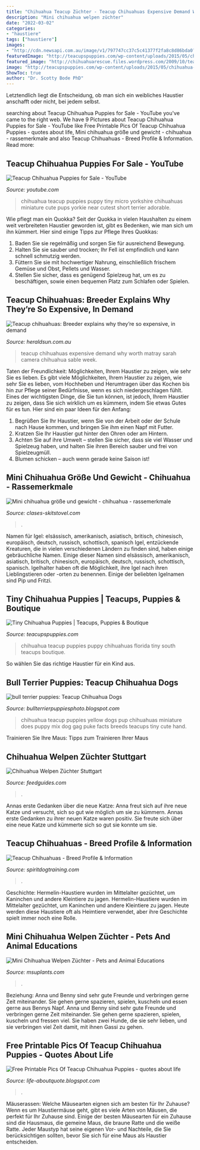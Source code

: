 ```yaml
---
title: "Chihuahua Teacup Züchter - Teacup Chihuahuas Expensive Demand Why Worth Matray Sarah Camera Chihuahua Sable Week"
description: "Mini chihuahua welpen züchter"
date: "2022-03-02"
categories:
- "haustiere"
tags: ["haustiere"]
images:
- "http://cdn.newsapi.com.au/image/v1/797747cc37c5c41377f2fa8c8d86bda0?width=650"
featuredImage: "http://teacupspuppies.com/wp-content/uploads/2015/05/chihuahua-292-a.jpg"
featured_image: "http://chihuahuarescue.files.wordpress.com/2009/10/teacup-chihuahua.jpg"
image: "http://teacupspuppies.com/wp-content/uploads/2015/05/chihuahua-292-a.jpg"
ShowToc: true
author: "Dr. Scotty Bode PhD"
---
```



Letztendlich liegt die Entscheidung, ob man sich ein weibliches Haustier anschafft oder nicht, bei jedem selbst.

	

		
searching about Teacup Chihuahua Puppies for Sale - YouTube you've came to the right web. We have 9 Pictures about Teacup Chihuahua Puppies for Sale - YouTube like Free Printable Pics Of Teacup Chihuahua Puppies - quotes about life, Mini chihuahua größe und gewicht - chihuahua - rassemerkmale and also Teacup Chihuahuas - Breed Profile &amp; Information. Read more:
		
    
## Teacup Chihuahua Puppies For Sale - YouTube

<img loading=lazy src="http://i1.ytimg.com/vi/ppYvMWAUeKo/hqdefault.jpg" onerror="this.onerror=null;this.src='https://tse1.mm.bing.net/th?id=OIP.rXZg4rCOAm3ekO68yZXRkAHaFj&amp;pid=15.1';" alt="Teacup Chihuahua Puppies for Sale - YouTube">

_Source: youtube.com_

>chihuahua teacup puppies puppy tiny micro yorkshire chihuahuas miniature cute pups yorkie near cutest short terrier adorable. 

	

Wie pflegt man ein Quokka?
Seit der Quokka in vielen Haushalten zu einem weit verbreiteten Haustier geworden ist, gibt es Bedenken, wie man sich um ihn kümmert. Hier sind einige Tipps zur Pflege Ihres Quokkas:
1. Baden Sie sie regelmäßig und sorgen Sie für ausreichend Bewegung.
2. Halten Sie sie sauber und trocken; Ihr Fell ist empfindlich und kann schnell schmutzig werden.
3. Füttern Sie sie mit hochwertiger Nahrung, einschließlich frischem Gemüse und Obst, Pellets und Wasser.
4. Stellen Sie sicher, dass es genügend Spielzeug hat, um es zu beschäftigen, sowie einen bequemen Platz zum Schlafen oder Spielen.

    
## Teacup Chihuahuas: Breeder Explains Why They’re So Expensive, In Demand

<img loading=lazy src="http://cdn.newsapi.com.au/image/v1/797747cc37c5c41377f2fa8c8d86bda0?width=650" onerror="this.onerror=null;this.src='https://tse2.mm.bing.net/th?id=OIP.E56DsvgsAWJhvYHv_XDFZgHaEN&amp;pid=15.1';" alt="Teacup chihuahuas: Breeder explains why they’re so expensive, in demand">

_Source: heraldsun.com.au_

>teacup chihuahuas expensive demand why worth matray sarah camera chihuahua sable week. 

	

Taten der Freundlichkeit: Möglichkeiten, Ihrem Haustier zu zeigen, wie sehr Sie es lieben.
Es gibt viele Möglichkeiten, Ihrem Haustier zu zeigen, wie sehr Sie es lieben, vom Hochheben und Herumtragen über das Kochen bis hin zur Pflege seiner Bedürfnisse, wenn es sich niedergeschlagen fühlt. Eines der wichtigsten Dinge, die Sie tun können, ist jedoch, Ihrem Haustier zu zeigen, dass Sie sich wirklich um es kümmern, indem Sie etwas Gutes für es tun. Hier sind ein paar Ideen für den Anfang:
1. Begrüßen Sie Ihr Haustier, wenn Sie von der Arbeit oder der Schule nach Hause kommen, und bringen Sie ihm einen Napf mit Futter.
2. Kratzen Sie Ihr Haustier gut hinter den Ohren oder am Hintern.
3. Achten Sie auf ihre Umwelt – stellen Sie sicher, dass sie viel Wasser und Spielzeug haben, und halten Sie ihren Bereich sauber und frei von Spielzeugmüll.
4. Blumen schicken – auch wenn gerade keine Saison ist!

    
## Mini Chihuahua Größe Und Gewicht - Chihuahua - Rassemerkmale

<img loading=lazy src="https://clases-skitstovel.com/ytumy/272mv59Bs2kwrqgGPjkk3QHaIc.jpg" onerror="this.onerror=null;this.src='https://tse3.mm.bing.net/th?id=OIP.Ufl9GrGiCtfWQ0D7gN0RoQAAAA&amp;pid=15.1';" alt="Mini chihuahua größe und gewicht - chihuahua - rassemerkmale">

_Source: clases-skitstovel.com_

>. 

	

Namen für Igel: elsässisch, amerikanisch, asiatisch, britisch, chinesisch, europäisch, deutsch, russisch, schottisch, spanisch
Igel, entzückende Kreaturen, die in vielen verschiedenen Ländern zu finden sind, haben einige gebräuchliche Namen. Einige dieser Namen sind elsässisch, amerikanisch, asiatisch, britisch, chinesisch, europäisch, deutsch, russisch, schottisch, spanisch. Igelhalter haben oft die Möglichkeit, ihre Igel nach ihren Lieblingstieren oder -orten zu benennen. Einige der beliebten Igelnamen sind Pip und Fritzi.

    
## Tiny Chihuahua Puppies | Teacups, Puppies &amp; Boutique

<img loading=lazy src="http://teacupspuppies.com/wp-content/uploads/2015/05/chihuahua-292-a.jpg" onerror="this.onerror=null;this.src='https://tse4.mm.bing.net/th?id=OIP.DnHL33ybvGTN6CUSvAv3ZQHaKY&amp;pid=15.1';" alt="Tiny Chihuahua Puppies | Teacups, Puppies &amp; Boutique">

_Source: teacupspuppies.com_

>chihuahua teacup puppies puppy chihuahuas florida tiny south teacups boutique. 

	

So wählen Sie das richtige Haustier für ein Kind aus.

    
## Bull Terrier Puppies: Teacup Chihuahua Dogs

<img loading=lazy src="http://chihuahuarescue.files.wordpress.com/2009/10/teacup-chihuahua.jpg" onerror="this.onerror=null;this.src='https://tse4.mm.bing.net/th?id=OIP.z8SVhU0W4QUAK2v2Yal58gAAAA&amp;pid=15.1';" alt="bull terrier puppies: Teacup Chihuahua Dogs">

_Source: bullterrierpuppiesphoto.blogspot.com_

>chihuahua teacup puppies yellow dogs pup chihuahuas miniature does puppy mix dog gag puke facts breeds teacups tiny cute hand. 

	

Trainieren Sie Ihre Maus: Tipps zum Trainieren Ihrer Maus

    
## Chihuahua Welpen Züchter Stuttgart

<img loading=lazy src="https://i.pinimg.com/originals/db/d9/e7/dbd9e76578f8368eea5dc09b0fd4f47f.png" onerror="this.onerror=null;this.src='https://tse1.mm.bing.net/th?id=OIP.MhhPdkdWrSkz7Y3PlRMfewHaEo&amp;pid=15.1';" alt="Chihuahua Welpen Züchter Stuttgart">

_Source: feedguides.com_

>. 

	

Annas erste Gedanken über die neue Katze: Anna freut sich auf ihre neue Katze und versucht, sich so gut wie möglich um sie zu kümmern.
Annas erste Gedanken zu ihrer neuen Katze waren positiv. Sie freute sich über eine neue Katze und kümmerte sich so gut sie konnte um sie.

    
## Teacup Chihuahuas - Breed Profile &amp; Information

<img loading=lazy src="https://spiritdogtraining.com/wp-content/uploads/2021/05/teacup-chihuahua-8.jpg" onerror="this.onerror=null;this.src='https://tse3.mm.bing.net/th?id=OIP.XgYq-C-z5uo5a71z7nwZbQHaHa&amp;pid=15.1';" alt="Teacup Chihuahuas - Breed Profile &amp; Information">

_Source: spiritdogtraining.com_

>. 

	

Geschichte: Hermelin-Haustiere wurden im Mittelalter gezüchtet, um Kaninchen und andere Kleintiere zu jagen.
Hermelin-Haustiere wurden im Mittelalter gezüchtet, um Kaninchen und andere Kleintiere zu jagen. Heute werden diese Haustiere oft als Heimtiere verwendet, aber ihre Geschichte spielt immer noch eine Rolle.

    
## Mini Chihuahua Welpen Züchter - Pets And Animal Educations

<img loading=lazy src="https://s-media-cache-ak0.pinimg.com/736x/df/a0/56/dfa05685b86b6aa4b6950317d4731c55--teacup-puppies-chihuahua-puppies.jpg" onerror="this.onerror=null;this.src='https://tse4.mm.bing.net/th?id=OIP.TfkUSOnabSO6a-rtiHCSHAHaGs&amp;pid=15.1';" alt="Mini Chihuahua Welpen Züchter - Pets and Animal Educations">

_Source: msuplants.com_

>. 

	

Beziehung: Anna und Benny sind sehr gute Freunde und verbringen gerne Zeit miteinander. Sie gehen gerne spazieren, spielen, kuscheln und essen gerne aus Bennys Napf.
Anna und Benny sind sehr gute Freunde und verbringen gerne Zeit miteinander. Sie gehen gerne spazieren, spielen, kuscheln und fressen viel. Sie haben zwei Hunde, die sie sehr lieben, und sie verbringen viel Zeit damit, mit ihnen Gassi zu gehen.

    
## Free Printable Pics Of Teacup Chihuahua Puppies - Quotes About Life

<img loading=lazy src="https://www.teacupspuppies.com/wp-content/uploads/2016/08/teacup-chihuahua-221-a1.jpg" onerror="this.onerror=null;this.src='https://tse2.mm.bing.net/th?id=OIP.GNResAZBPY59kAKcwK8UyQHaKX&amp;pid=15.1';" alt="Free Printable Pics Of Teacup Chihuahua Puppies - quotes about life">

_Source: life-aboutquote.blogspot.com_

>. 

	

Mäuserassen: Welche Mäusearten eignen sich am besten für Ihr Zuhause?
Wenn es um Haustiermäuse geht, gibt es viele Arten von Mäusen, die perfekt für Ihr Zuhause sind. Einige der besten Mäusearten für ein Zuhause sind die Hausmaus, die gemeine Maus, die braune Ratte und die weiße Ratte. Jeder Maustyp hat seine eigenen Vor- und Nachteile, die Sie berücksichtigen sollten, bevor Sie sich für eine Maus als Haustier entscheiden.

